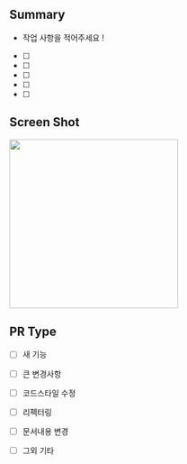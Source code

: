 ## Summary

* 작업 사항을 적어주세요 !

- [ ] 
- [ ] 
- [ ] 
- [ ] 
- [ ] 


## Screen Shot

<p>
	<img src="", width="300" />
</p>



## PR Type

- [ ] 새 기능
- [ ] 큰 변경사항
- [ ] 코드스타일 수정
- [ ] 리펙터링
- [ ] 문서내용 변경
- [ ] 그외 기타

